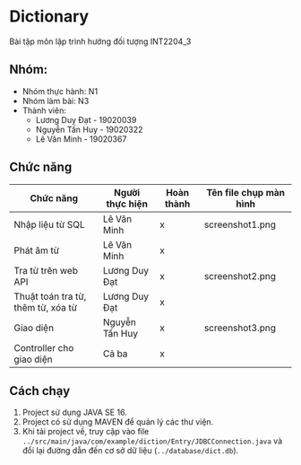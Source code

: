 # Dictionary
Bài tập môn lập trình hướng đối tượng INT2204_3

## Nhóm:
- Nhóm thực hành: N1
- Nhóm làm bài: N3
- Thành viên:
    - Lương Duy Đạt - 19020039
    - Nguyễn Tấn Huy - 19020322
    - Lê Văn Minh - 19020367

## Chức năng
| Chức năng | Người thực hiện  | Hoàn thành | Tên file chụp màn hình|
|---|---|---|---|
| Nhập liệu từ SQL | Lê Văn Minh | x | screenshot1.png |
| Phát âm từ | Lê Văn Minh | x |  |
| Tra từ trên web API | Lương Duy Đạt | x | screenshot2.png |
| Thuật toán tra từ, thêm từ, xóa từ | Lương Duy Đạt | x | |
| Giao diện | Nguyễn Tấn Huy | x | screenshot3.png|
| Controller cho giao diện  | Cả ba | x | |

## Cách chạy
1. Project sử dụng JAVA SE 16.
2. Project có sử dụng MAVEN để quản lý các thư viện.
3. Khi tải project về, truy cập vào file `../src/main/java/com/example/diction/Entry/JDBCConnection.java` và đổi lại đường dẫn đến cơ sở dữ liệu (`../database/dict.db`).
